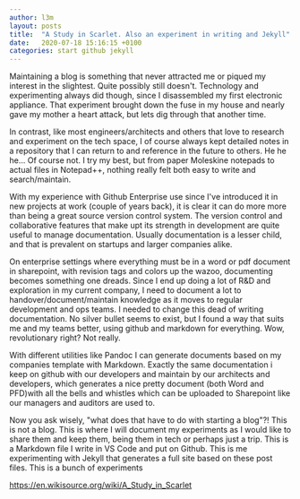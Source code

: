 ```yaml
---
author: l3m
layout: posts
title:  "A Study in Scarlet. Also an experiment in writing and Jekyll"
date:   2020-07-18 15:16:15 +0100
categories: start github jekyll
---
```

Maintaining a blog is something that never attracted me or piqued my interest in the slightest. Quite possibly still doesn't. Technology and experimenting always did though, since I disassembled my first electronic appliance. That experiment brought down the fuse in my house and nearly gave my mother a heart attack, but lets dig through that another time. 

In contrast, like most engineers/architects and others that love to research and experiment on the tech space, I of course always kept detailed notes in a repository that I can return to and reference in the future to others. He he he...  Of course not. I try my best, but from paper Moleskine notepads to actual files in Notepad++, nothing really felt both easy to write and search/maintain.

With my experience with Github Enterprise use since I've introduced it in new projects at work (couple of years back), it is clear it can do more more than being a great source version control system. The version control and collaborative features that make upt its strength in development are quite useful to manage documentation. Usually documentation is a lesser child, and that is prevalent on startups and larger companies alike. 

On enterprise settings where everything must be in a word or pdf document in sharepoint, with revision tags and colors up the wazoo, documenting becomes something one dreads. Since I end up doing a lot of R&D and exploration in my current company, I need to document a lot to handover/document/maintain knowledge as it moves to regular development and ops teams. I needed to change this dead of writing documentation. No silver bullet seems to exist, but I found a way that suits me and my teams better, using github and markdown for everything. Wow, revolutionary right? Not really.

With different utilities like Pandoc I can generate documents based on my companies template with Markdown. Exactly the same documentation i keep on github with our developers and maintain by our architects and developers, which generates a nice pretty document (both Word and PFD)with all the bells and whistles which can be uploaded to Sharepoint like our managers and auditors are used to.

Now you ask wisely, "what does that have to do with starting a blog"?! This is not a blog. This is where I will document my experiments as I would like to share them and keep them, being them in tech or perhaps just a trip. This is a Markdown file I write in VS Code and put on Github. This is me experimenting with Jekyll that generates a full site based on these post files. This is a bunch of experiments

https://en.wikisource.org/wiki/A_Study_in_Scarlet